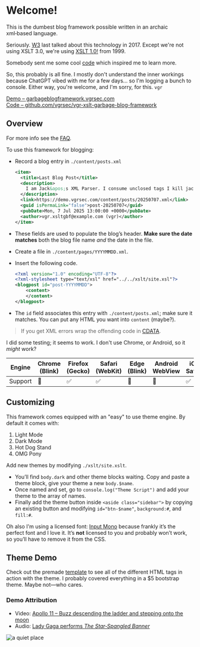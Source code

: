 # Welcome!

This is the dumbest blog framework possible written in an archaic xml‑based language.

Seriously. [W3](https://www.w3.org/Style/XSL/) last talked about this technology in 2017. Except we're not using XSLT 3.0, we're using [XSLT 1.0!](https://www.w3.org/TR/xslt-10/) from 1999.

Somebody sent me some cool [code](https://github.com/pacocoursey/xslt) which inspired me to learn more.

So, this probably is all fine. I mostly don't understand the inner workings because ChatGPT vibed with me for a few days... so I'm logging a bunch to console. Either way, you're welcome, and I'm sorry, for this. `vgr`

[Demo – garbageblogframework.vgrsec.com](https://garbageblogframework.vgrsec.com)  
[Code – github.com/vgrsec/vgr-xslt-garbage-blog-framework](https://github.com/vgrsec/vgr-garbage-blog-framework)

## Overview

For more info see the [FAQ](./faq.xml).

To use this framework for blogging:

- Record a blog entry in `./content/posts.xml`

  ```xml
  <item>
    <title>Last Blog Post</title>
    <description>
      I am Jack&apos;s XML Parser. I consume unclosed tags I kill jack.
    </description>
    <link>https://demo.vgrsec.com/content/posts/20250707.xml</link>
    <guid isPermaLink="false">post-20250707</guid>
    <pubDate>Mon, 7 Jul 2025 13:00:00 +0000</pubDate>
    <author>vgr.xsltgbf@example.com (vgr)</author>
  </item>
  ```

- These fields are used to populate the blog’s header. **Make sure the date matches** both the blog file name *and* the date in the file.

- Create a file in `./content/pages/YYYYMMDD.xml`.

- Insert the following code.

  ```xml
  <?xml version="1.0" encoding="UTF-8"?>
  <?xml-stylesheet type="text/xsl" href="../../xslt/site.xsl"?>
  <blogpost id="post-YYYYMMDD">
      <content>      
      </content>
  </blogpost>
  ```

- The `id` field associates this entry with `./content/posts.xml`; make sure it matches. You can put any HTML you want into `content` (maybe?).

> If you get XML errors wrap the offending code in [CDATA](https://www.tutorialspoint.com/xml/xml_cdata_sections.htm).

I did some testing; it seems to work. I don't use Chrome, or Android, so it *might* work?

| Engine | Chrome (Blink) | Firefox (Gecko) | Safari (WebKit) | Edge (Blink) | Android WebView | iOS Safari |
| ------ | -------------- | --------------- | --------------- | ------------ | --------------- | ---------- |
| Support | 🤷 | ✅ | ✅ | 🤷 | 🤷 | ✅ |

## Customizing

This framework comes equipped with an "easy" to use theme engine. By default it comes with:

1. Light Mode
2. Dark Mode
3. Hot Dog Stand
4. OMG Pony

Add new themes by modifying `./xslt/site.xslt`.

- You’ll find `body.dark` and other theme blocks waiting. Copy and paste a theme block, give your theme a new `body.$name`.
- Once named and set, go to `console.log("Theme Script")` and add your theme to the array of names.
- Finally add the theme button inside `<aside class="sidebar">` by copying an existing button and modifying `id="btn-$name"`, `background:#`, and `fill:#`.

Oh also I'm using a licensed font: [Input Mono](https://input.djr.com/) because frankly it’s the perfect font and I love it. It’s **not** licensed to you and probably won’t work, so you’ll have to remove it from the CSS.

## Theme Demo

Check out the premade [template](./template.xml) to see all of the different HTML tags in action with the theme. I probably covered everything in a $5 bootstrap theme. Maybe not—who cares.

### Demo Attribution

- Video: [Apollo 11 – Buzz descending the ladder and stepping onto the moon](https://commons.wikimedia.org/wiki/File:Apollo_11._Television_clip_of_Buzz_descending_the_ladder_and_stepping_onto_the_moon,_1094228.ogv)
- Audio: [Lady Gaga performs *The Star‑Spangled Banner*](https://commons.wikimedia.org/wiki/File:Lady_Gaga_performs_The_Star-Spangled_Banner_audio.ogg)

![a quiet place](../assets/pages/home/home.png)